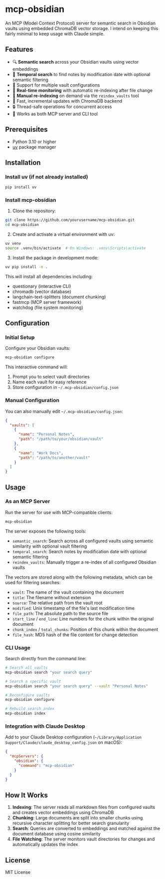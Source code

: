 # mcp-obsidian

An MCP (Model Context Protocol) server for semantic search in Obsidian vaults using 
embedded ChromaDB vector storage. I intend on keeping this fairly minimal to keep usage
with Claude simple.

## Features

- 🔍 **Semantic search** across your Obsidian vaults using vector embeddings
- 📅 **Temporal search** to find notes by modification date with optional semantic filtering
- 📁 Support for multiple vault configurations
- 🔄 **Real-time monitoring** with automatic re-indexing after file change
- 🔁 **Manual re-indexing** on demand via the `reindex_vaults` tool
- 🚀 Fast, incremental updates with ChromaDB backend
- 🔒 Thread-safe operations for concurrent access
- 🔧 Works as both MCP server and CLI tool

## Prerequisites

- Python 3.10 or higher
- [uv](https://github.com/astral-sh/uv) package manager

## Installation

### Install uv (if not already installed)

```bash
pip install uv
```

### Install mcp-obsidian

1. Clone the repository:
```bash
git clone https://github.com/yourusername/mcp-obsidian.git
cd mcp-obsidian
```

2. Create and activate a virtual environment with uv:
```bash
uv venv
source .venv/bin/activate  # On Windows: .venv\Scripts\activate
```

3. Install the package in development mode:
```bash
uv pip install -e .
```

This will install all dependencies including:
- questionary (interactive CLI)
- chromadb (vector database)
- langchain-text-splitters (document chunking)
- fastmcp (MCP server framework)
- watchdog (file system monitoring)

## Configuration

### Initial Setup

Configure your Obsidian vaults:

```bash
mcp-obsidian configure
```

This interactive command will:
1. Prompt you to select vault directories
2. Name each vault for easy reference
3. Store configuration in `~/.mcp-obsidian/config.json`

### Manual Configuration

You can also manually edit `~/.mcp-obsidian/config.json`:

```json
{
  "vaults": [
    {
      "name": "Personal Notes",
      "path": "/path/to/your/obsidian/vault"
    },
    {
      "name": "Work Docs",
      "path": "/path/to/another/vault"
    }
  ]
}
```

## Usage

### As an MCP Server

Run the server for use with MCP-compatible clients:

```bash
mcp-obsidian
```

The server exposes the following tools:
- `semantic_search`: Search across all configured vaults using semantic similarity with optional vault filtering
- `temporal_search`: Search notes by modification date with optional semantic filtering
- `reindex_vaults`: Manually trigger a re-index of all configured Obsidian vaults

The vectors are stored along with the following metadata, which can be used for
filtering searches:

- `vault`: The name of the vault containing the document
- `title`: The filename without extension
- `source`: The relative path from the vault root
- `modified`: Unix timestamp of the file's last modification time
- `file_path`: The absolute path to the source file
- `start_line` / `end_line`: Line numbers for the chunk within the original document
- `chunk_index` / `total_chunks`: Position of this chunk within the document
- `file_hash`: MD5 hash of the file content for change detection


### CLI Usage

Search directly from the command line:

```bash
# Search all vaults
mcp-obsidian search "your search query"

# Search a specific vault
mcp-obsidian search "your search query" --vault "Personal Notes"

# Reconfigure vaults
mcp-obsidian configure

# Rebuild search index
mcp-obsidian index
```

### Integration with Claude Desktop

Add to your Claude Desktop configuration (`~/Library/Application Support/Claude/claude_desktop_config.json` on macOS):

```json
{
  "mcpServers": {
    "obsidian": {
      "command": "mcp-obsidian"
    }
  }
}
```

## How It Works

1. **Indexing**: The server reads all markdown files from configured vaults and creates vector embeddings using ChromaDB
2. **Chunking**: Large documents are split into smaller chunks using recursive character splitting for better search granularity
3. **Search**: Queries are converted to embeddings and matched against the document database using cosine similarity
4. **File Watching**: The server monitors vault directories for changes and automatically updates the index

## License

MIT License
